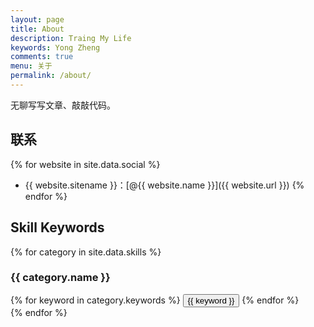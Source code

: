 ```yaml
---
layout: page
title: About
description: Traing My Life
keywords: Yong Zheng
comments: true
menu: 关于
permalink: /about/
---
```


无聊写写文章、敲敲代码。

## 联系

{% for website in site.data.social %}
* {{ website.sitename }}：[@{{ website.name }}]({{ website.url }})
{% endfor %}

## Skill Keywords

{% for category in site.data.skills %}
### {{ category.name }}
<div class="btn-inline">
{% for keyword in category.keywords %}
<button class="btn btn-outline" type="button">{{ keyword }}</button>
{% endfor %}
</div>
{% endfor %}

